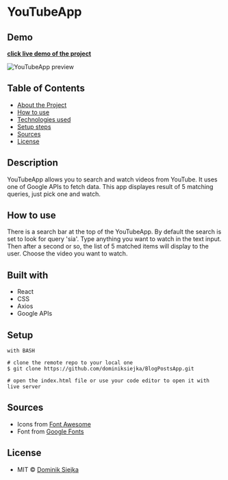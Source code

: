 # YouTubeApp

## Demo

[**click live demo of the project**](https://dominiksiejka.github.io/BlogPostsApp)

![YouTubeApp preview](./src/assets/blogposts.jpg)

## Table of Contents

- [About the Project](#description)
- [How to use](#how-to-use)
- [Technologies used](#built-with)
- [Setup steps](#setup)
- [Sources](#sources)
- [License](#license)

## Description

YouTubeApp allows you to search and watch videos from YouTube. It uses one of Google APIs to fetch data.
This app displayes result of 5 matching queries, just pick one and watch.

## How to use

There is a search bar at the top of the YouTubeApp. By default the search is set to look for query 'sia'. Type anything you want to watch in the text input. Then after a second or so, the list of 5 matched items will display to the user. Choose the video you want to watch.

## Built with

- React
- CSS
- Axios
- Google APIs

## Setup

```
with BASH

# clone the remote repo to your local one
$ git clone https://github.com/dominiksiejka/BlogPostsApp.git

# open the index.html file or use your code editor to open it with live server

```

## Sources

- Icons from [Font Awesome ](https://fontawesome.com)
- Font from [Google Fonts ](https://fonts.google.com/)

## License

- MIT © [Dominik Siejka ](https://github.com/dominiksiejka/BlogPostsApp)
